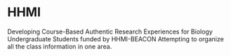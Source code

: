 # HHMI
Developing Course-Based Authentic Research Experiences for Biology Undergraduate Students funded by HHMI-BEACON 
Attempting to organize all the class information in one area.
